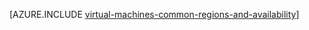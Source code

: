 <properties
   pageTitle="Azure 区域和 Linux VM 可用性 | Azure"
   description="了解能够在 Azure 中运行 Linux 虚拟机的区域和可用性功能"
   services="virtual-machines-linux"
   documentationCenter=""
   authors="iainfoulds"
   manager="timlt"
   editor=""/>

<tags
   ms.service="virtual-machines-linux"
   ms.devlang="na"
   ms.topic="article"
   ms.tgt_pltfrm="vm-linux"
   ms.workload="infrastructure-services"
   ms.date="10/10/2016"
   wacn.date="09/05/2016"
   ms.author="iainfou"/>

[AZURE.INCLUDE [virtual-machines-common-regions-and-availability](../../includes/virtual-machines-common-regions-and-availability.md)]

<!---HONumber=Mooncake_0829_2016-->